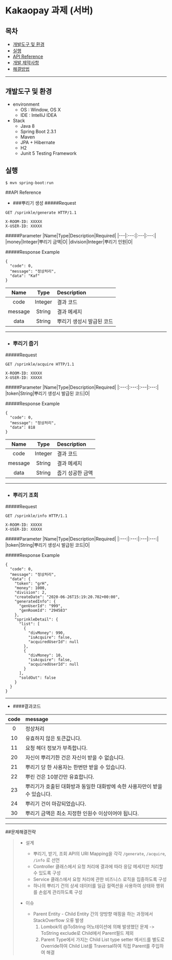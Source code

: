 # Kakaopay 과제 (서버)

## 목차
- [개발도구 및 환경](#개발도구-및-환경)
- [실행](#실행)
- [API Reference](#API-Reference)
- [개발 제약사항](#개발-제약사항)
- [해결방법](#해결방법)

---

## 개발도구 및 환경
- environment
    - OS : Window, OS X
    - IDE : IntelliJ IDEA
- Stack
    - Java 8
    - Spring Boot 2.3.1
    - Maven
    - JPA + Hibernate
    - H2
    - Junit 5 Testing Framework
    
## 실행
```
$ mvn spring-boot:run
```
##API Reference

- ###뿌리기 생성
#####Request

```
GET /sprinkle/generate HTTP/1.1

X-ROOM-ID: XXXXX
X-USER-ID: XXXXX
```
#####Parameter
|Name|Type|Description|Required|
|---|:---:|:---|:---:|
|money|Integer|뿌리기 금액|O|
|division|Integer|뿌리기 인원|O|

#####Response Example
```
{
  "code": 0,
  "message": "정상처리",
  "data": "Kaf"
}
```
|Name|Type|Description|
|:---:|:---:|:---|
|code|Integer|결과 코드|
|message|String|결과 메세지|
|data|String|뿌리기 생성시 발급된 코드|

***

- ### 뿌리기 줍기
#####Request

```
GET /sprinkle/acquire HTTP/1.1

X-ROOM-ID: XXXXX
X-USER-ID: XXXXX
```
#####Parameter
|Name|Type|Description|Required|
|:---:|:---:|:---|:---:|
|token|String|뿌리기 생성시 발급된 코드|O|

#####Response Example
```
{
  "code": 0,
  "message": "정상처리",
  "data": 818
}
```
|Name|Type|Description|
|:---:|:---:|:---|
|code|Integer|결과 코드|
|message|String|결과 메세지|
|data|String|줍기 성공한 금액|

***

- ### 뿌리기 조회
#####Request

```
GET /sprinkle/info HTTP/1.1

X-ROOM-ID: XXXXX
X-USER-ID: XXXXX
```
#####Parameter
|Name|Type|Description|Required|
|:---:|:---:|:---|:---:|
|token|String|뿌리기 생성시 발급된 코드|O|

#####Response Example
```
{
  "code": 0,
  "message": "정상처리",
  "data": {
    "token": "grH",
    "money": 1000,
    "division": 2,
    "createDate": "2020-06-26T15:19:20.702+00:00",
    "generatedInfo": {
      "genUserId": "999",
      "genRoomId": "294583"
    },
    "sprinkleDetail": {
      "list": [
        {
          "divMoney": 990,
          "isAcquire": false,
          "acquiredUserId": null
        },
        {
          "divMoney": 10,
          "isAcquire": false,
          "acquiredUserId": null
        }
      ],
      "soldOut": false
    }
  }
}
```

***
- ####결과코드

|code|message|
|:---:|:---|
|0|정상처리|
|10|유효하지 않은 토큰값니다.|
|11|요청 헤더 정보가 부족합니다.|
|20|자신이 뿌리기한 건은 자신이 받을 수 없습니다.|
|21|뿌리기 당 한 사용자는 한번만 받을 수 있습니다.|
|22|뿌린 건은 10분간만 유효합니다.|
|23|뿌리기가 호출된 대화방과 동일한 대화방에 속한 사용자만이 받을 수 있습니다.|
|24|뿌리기 건이 마감되었습니다.|
|30|뿌리기 금액은 최소 지정한 인원수 이상이어야 됩니다.|

***
##문제해결전략

>- 설계
>    - 뿌리기, 받기, 조회 API의 URI Mapping을 각각 `/generate`, `/acquire`, `/info` 로 선언
>    - Controller 클래스에서 요청 처리에 결과에 따라 응답 메세지만 처리할 수 있도록 구성
>    - Service 클래스에서 요청 처리에 관한 비즈니스 로직을 집중하도록 구성
>    - 하나의 뿌리기 건의 상세 데이터를 일급 컬렉션을 사용하여 상태와 행위를 손쉽게 관리하도록 구성
>    
>- 이슈
>   - Parent Entity - Child Entity 간의 양방향 매핑을 하는 과정에서 StackOverflow 오류 발생
>       1. Lombok의 @ToString 어노테이션에 의해 발생했던 문제 -> ToString exclude로 Child에서 Parent필드 제외
>       2. Parent Type에서 가지는 Child List type setter 메서드를 별도로 Override하여 Child List를 Traversal하여 직접 Parent를 주입하여 해결
>
        
        